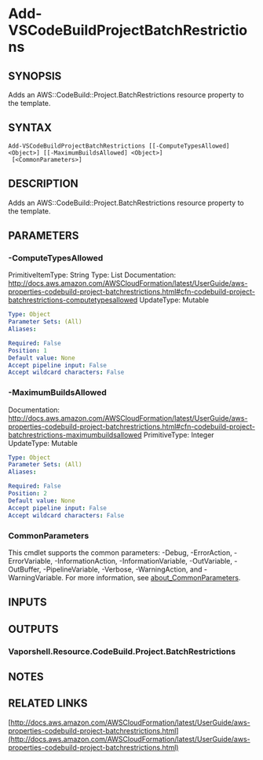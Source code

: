 # Add-VSCodeBuildProjectBatchRestrictions

## SYNOPSIS
Adds an AWS::CodeBuild::Project.BatchRestrictions resource property to the template.

## SYNTAX

```
Add-VSCodeBuildProjectBatchRestrictions [[-ComputeTypesAllowed] <Object>] [[-MaximumBuildsAllowed] <Object>]
 [<CommonParameters>]
```

## DESCRIPTION
Adds an AWS::CodeBuild::Project.BatchRestrictions resource property to the template.

## PARAMETERS

### -ComputeTypesAllowed
PrimitiveItemType: String
Type: List
Documentation: http://docs.aws.amazon.com/AWSCloudFormation/latest/UserGuide/aws-properties-codebuild-project-batchrestrictions.html#cfn-codebuild-project-batchrestrictions-computetypesallowed
UpdateType: Mutable

```yaml
Type: Object
Parameter Sets: (All)
Aliases:

Required: False
Position: 1
Default value: None
Accept pipeline input: False
Accept wildcard characters: False
```

### -MaximumBuildsAllowed
Documentation: http://docs.aws.amazon.com/AWSCloudFormation/latest/UserGuide/aws-properties-codebuild-project-batchrestrictions.html#cfn-codebuild-project-batchrestrictions-maximumbuildsallowed
PrimitiveType: Integer
UpdateType: Mutable

```yaml
Type: Object
Parameter Sets: (All)
Aliases:

Required: False
Position: 2
Default value: None
Accept pipeline input: False
Accept wildcard characters: False
```

### CommonParameters
This cmdlet supports the common parameters: -Debug, -ErrorAction, -ErrorVariable, -InformationAction, -InformationVariable, -OutVariable, -OutBuffer, -PipelineVariable, -Verbose, -WarningAction, and -WarningVariable. For more information, see [about_CommonParameters](http://go.microsoft.com/fwlink/?LinkID=113216).

## INPUTS

## OUTPUTS

### Vaporshell.Resource.CodeBuild.Project.BatchRestrictions
## NOTES

## RELATED LINKS

[http://docs.aws.amazon.com/AWSCloudFormation/latest/UserGuide/aws-properties-codebuild-project-batchrestrictions.html](http://docs.aws.amazon.com/AWSCloudFormation/latest/UserGuide/aws-properties-codebuild-project-batchrestrictions.html)

